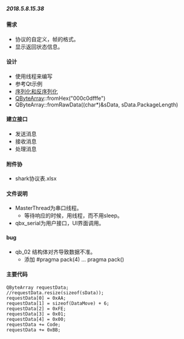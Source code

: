 ﻿##### 2018.5.8.15.38

#### 需求
* 协议的自定义，帧的格式。
* 显示返回状态信息。
#### 设计
* 使用线程来编写
* 参考Qt示例
* [序列化和反序列化](https://blog.csdn.net/yj540993866/article/details/48367139)
* [QByteArray](http://doc.qt.io/qt-5.9/qbytearray.html)::fromHex("000c0dfffe")
* QByteArray::fromRawData((char*)&sData, sData.PackageLength)
#### 建立接口
* 发送消息
* 接收消息
* 处理消息 

#### 附件协
* shark协议表.xlsx

#### 文件说明
- MasterThread为串口线程。
  - 等待响应的时候，用线程，而不用sleep。  
- qbx_serial为用户接口，UI界面调用。
#### bug
- qb_02 结构体对齐导致数据不准。
  - 添加 #pragma pack(4) ... pragma pack()



#### 主要代码
```
QByteArray requestData;
//requestData.resize(sizeof(sData));
requestData[0] = 0xAA;
requestData[1] = sizeof(DataMove) + 6;
requestData[2] = 0xFE;
requestData[3] = 0x01;
requestData[4] = 0x00;
requestData += Code;
requestData += 0xBB;
```